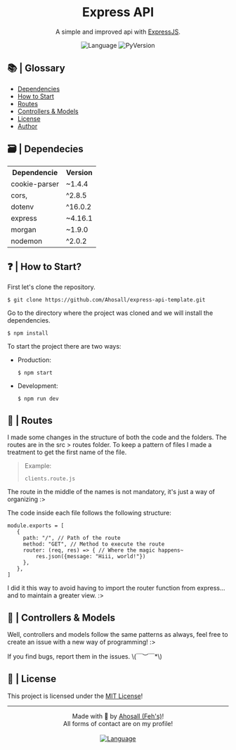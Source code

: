 <div id="top">
  <center>
    <h1>Express API</h1>
    <p>A simple and improved api with <a href="https://expressjs.com">ExpressJS</a>.</p>
  </center>
</div>

<center>
  <img alt="Language" src="https://img.shields.io/badge/Language-javascript-yellow.svg?style=for-the-badge"/>
  <img alt="PyVersion" src="https://img.shields.io/badge/Node.JS_version-16.x-green.svg?style=for-the-badge&logo=node.JS"/>
</center>

<div id="glossary">
  <h2>📚 | Glossary</h2>
  <ul>
    <li><a href="#dependencies">Dependencies</a></li>
    <li><a href="#howToStart">How to Start</a></li>
    <li><a href="#routes">Routes</a></li>
    <li><a href="#controllersModels">Controllers & Models</a></li>
    <li><a href="#license">License</a></li>
    <li><a href="#author">Author</a></li>
  </ul>
</div>

<div id="dependencies">
  <h2>🗃 | Dependecies</h2>
  <table>
    <tr>
      <th>Dependencie</th>
      <th>Version</th>
    </tr>
    <tr>
      <td>cookie-parser</td>
      <td>~1.4.4</td>
    </tr>
    <tr>
      <td>cors,</td>
      <td>^2.8.5</td>
    </tr>
    <tr>
      <td>dotenv</td>
      <td>^16.0.2</td>
    </tr>
    <tr>
      <td>express</td>
      <td>~4.16.1</td>
    </tr>
    <tr>
      <td>morgan</td>
      <td>~1.9.0</td>
    </tr>
    <tr>
      <td>nodemon</td>
      <td>^2.0.2</td>
    </tr>
  </table>
</div>

<div id="howToStart"></div>

## ❓ | How to Start?

First let's clone the repository.

```shell
$ git clone https://github.com/Ahosall/express-api-template.git
```

Go to the directory where the project was cloned and we will install the dependencies.

```shell
$ npm install
```

To start the project there are two ways:

- Production:

  ```shell
  $ npm start
  ```

- Development:
  ```shell
  $ npm run dev
  ```

<div id="routes"></div>

## 📶 | Routes

I made some changes in the structure of both the code and the folders. The routes are in the src > routes folder. To keep a pattern of files I made a treatment to get the first name of the file.

> Example:
>
> `clients.route.js`

The route in the middle of the names is not mandatory, it's just a way of organizing :>

The code inside each file follows the following structure:

```JS
module.exports = [
   {
     path: "/", // Path of the route
     method: "GET", // Method to execute the route
     router: (req, res) => { // Where the magic happens~
         res.json({message: "Hiii, world!"})
     },
   },
]
```

I did it this way to avoid having to import the router function from express... and to maintain a greater view. :>

<div id="controllersModels"></div>

## 🛂 | Controllers & Models

Well, controllers and models follow the same patterns as always, feel free to create an issue with a new way of programming! :>

If you find bugs, report them in the issues. \\(￣︶￣\*\\)

## 🔰 | License

This project is licensed under the <a href="./license">MIT License</a>!

---

<div align="center">
  Made with 🤍 by <a href="https://github.com/Ahosall">Ahosall (Feh's)</a>!
  <br>
  All forms of contact are on my profile!
</div>
<br>
<center>
  <a href="#top">
    <img alt="Language" src="https://img.shields.io/badge/Back_to_the_TOP-blue.svg?style=for-the-badge"/>
  </a>
</center>
